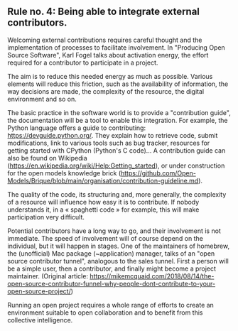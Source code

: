## Rule no. 4: Being able to integrate external contributors.

Welcoming external contributions requires careful thought and the implementation of processes to facilitate involvement. In "Producing Open Source Software", Karl Fogel talks about activation energy, the effort required for a contributor to participate in a project.

The aim is to reduce this needed energy as much as possible. Various elements will reduce this friction, such as the availability of information, the way decisions are made, the complexity of the resource, the digital environment and so on.

The basic practice in the software world is to provide a "contribution guide", the documentation will be a tool to enable this integration. For example, the Python language offers a guide to contributing: https://devguide.python.org/. They explain how to retrieve code, submit modifications, link to various tools such as bug tracker, resources for getting started with CPython (Python's C code)... A contribution guide can also be found on Wikipedia (https://en.wikipedia.org/wiki/Help:Getting_started), or under construction for the open models knowledge brick (https://github.com/Open-Models/Brique/blob/main/organisation/contribution-guideline.md).

The quality of the code, its structuring and, more generally, the complexity of a resource will influence how easy it is to contribute. If nobody understands it, in a « spaghetti code » for example, this will make participation very difficult.

Potential contributors have a long way to go, and their involvement is not immediate. The speed of involvement will of course depend on the individual, but it will happen in stages. One of the maintainers of homebrew, the (unofficial) Mac package (~application) manager, talks of an "open source contributor tunnel", analogous to the sales tunnel. First a person will be a simple user, then a contributor, and finally might become a project maintainer. (Original article: https://mikemcquaid.com/2018/08/14/the-open-source-contributor-funnel-why-people-dont-contribute-to-your-open-source-project/)

Running an open project requires a whole range of efforts to create an environment suitable to open collaboration and to benefit from this collective intelligence.
